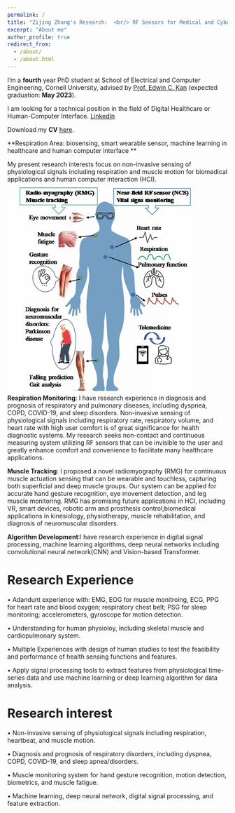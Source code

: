 ```yaml
---
permalink: /
title: "Zijing Zhang's Research:  <br/> RF Sensors for Medical and Cyber-physical Intelligence"
excerpt: "About me"
author_profile: true
redirect_from: 
  - /about/
  - /about.html
---
```



I’m a **fourth** year PhD student at School of Electrical and Computer Engineering, Cornell University, advised by [Prof. Edwin C. Kan](https://kan.ece.cornell.edu/) (expected graduation: **May 2023**). 

I am looking for a technical position in the field of Digital Healthcare or Human-Computer Interface. [LinkedIn](http://www.linkedin.com/in/zijing-zhang-9040731b8)

Download my **CV** [here](http://zijingzhang1997.github.io/files/cv2.pdf).

**Respiration Area: biosensing, smart wearable sensor, machine learning in healthcare and human computer interface **

My present research interests focus on non-invasive sensing of physiological signals including respiration and muscle motion for biomedical applications and human computer interaction (HCI). 
<img src='/images/cover.jpg'>
**Respiration Monitoring**: I have research experience in diagnosis and prognosis of respiratory and pulmonary diseases, including dyspnea, COPD, COVID-19, and sleep disorders. Non-invasive sensing of physiological signals including respiratory rate, respiratory volume, and heart rate with high user comfort is of great significance for health diagnostic systems. My research seeks non-contact and continuous measuring system utilizing RF sensors that can be invisible to the user and greatly enhance comfort and convenience to facilitate many healthcare applications.

**Muscle Tracking**: I proposed a novel radiomyography (RMG) for continuous muscle actuation sensing that can be wearable and touchless, capturing both superficial and deep muscle groups. Our system can be applied for accurate hand gesture recognition, eye movement detection, and leg muscle monitoring. RMG has promising future applications in HCI, including VR, smart devices, robotic arm and prosthesis control;biomedical applications in kinesiology, physiotherapy, muscle rehabilitation, and diagnosis of neuromuscular disorders.

**Algorithm Development**:I have research experience in digital signal processing, machine learning algorithms, deep neural networks including convolutional neural network(CNN) and Vision-based Transformer. 

Research Experience
======
•  Adandunt experience with: EMG, EOG for muscle monitroing, ECG, PPG for heart rate and blood oxygen; respiratory chest belt; PSG for sleep monitoring; accelerometers, gyroscope for motion detection.

•  Understanding for human physioloy, including skeletal muscle and cardiopulmonary system.

•  Multiple Experiences with design of human studies to test the feasibility and performance of health sensing functions and features. 

•  Apply signal processing tools to extract features from physiological time-series data and use machine learning or deep learning algorithm for data analysis. 




Research interest
======
•	Non-invasive sensing of physiological signals including respiration, heartbeat, and muscle motion.

•	Diagnosis and prognosis of respiratory disorders, including dyspnea, COPD, COVID-19, and sleep apnea/disorders. 

•	Muscle monitoring system for hand gesture recognition, motion detection, biometrics, and muscle fatigue. 

•	Machine learning, deep neural network, digital signal processing, and feature extraction.   






